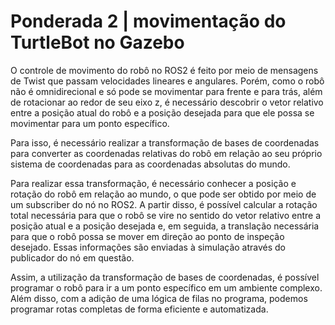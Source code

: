 # Ponderada 2 | movimentação do TurtleBot no Gazebo

O controle de movimento do robô no ROS2 é feito por meio de mensagens de Twist que passam velocidades lineares e angulares. Porém, como o robô não é omnidirecional e só pode se movimentar para frente e para trás, além de rotacionar ao redor de seu eixo z, é necessário descobrir o vetor relativo entre a posição atual do robô e a posição desejada para que ele possa se movimentar para um ponto específico.

Para isso, é necessário realizar a transformação de bases de coordenadas para converter as coordenadas relativas do robô em relação ao seu próprio sistema de coordenadas para as coordenadas absolutas do mundo.

Para realizar essa transformação, é necessário conhecer a posição e rotação do robô em relação ao mundo, o que pode ser obtido por meio de um subscriber do nó no ROS2. A partir disso, é possível calcular a rotação total necessária para que o robô se vire no sentido do vetor relativo entre a posição atual e a posição desejada e, em seguida, a translação necessária para que o robô possa se mover em direção ao ponto de inspeção desejado. Essas informações são enviadas à simulação através do publicador do nó em questão.

Assim, a utilização da transformação de bases de coordenadas, é possível programar o robô para ir a um ponto específico em um ambiente complexo. Além disso, com a adição de uma lógica de filas no programa, podemos programar rotas completas de forma eficiente e automatizada.
